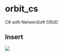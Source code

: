 # orbit_cs
C# with NetwonSoft CRUD
## Insert
<img src="https://github.com/chamarasab/orbit_cs/blob/master/Orbit/screenshot/ScreenRecorderProject1.gif" />
